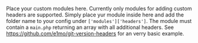 Place your custom modules here. Currently only modules for adding custom headers are supported. Simply place yur module inside here and add the folder name to your config under `['modules']['headers']`. The module must contain a `main.php` returning an array with all additional headers. See <https://github.com/e1mo/git-version-headers> for an verry basic example.
